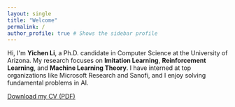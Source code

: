 ```yaml
---
layout: single
title: "Welcome"
permalink: /
author_profile: true # Shows the sidebar profile
---
```


Hi, I'm **Yichen Li**, a Ph.D. candidate in Computer Science at the University of Arizona. My research focuses on **Imitation Learning**, **Reinforcement Learning**, and **Machine Learning Theory**. I have interned at top organizations like Microsoft Research and Sanofi, and I enjoy solving fundamental problems in AI.

[Download my CV (PDF)](/assets/files/CV-Yichen_Li.pdf)

